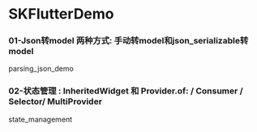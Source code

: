 # SKFlutterDemo


### 01-Json转model 两种方式: 手动转model和json_serializable转model
parsing_json_demo

### 02-状态管理 : InheritedWidget 和 Provider.of: / Consumer / Selector/ MultiProvider
state_management
